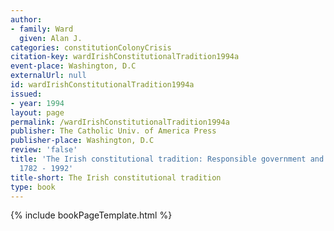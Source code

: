 ```yaml
---
author:
- family: Ward
  given: Alan J.
categories: constitutionColonyCrisis
citation-key: wardIrishConstitutionalTradition1994a
event-place: Washington, D.C
externalUrl: null
id: wardIrishConstitutionalTradition1994a
issued:
- year: 1994
layout: page
permalink: /wardIrishConstitutionalTradition1994a
publisher: The Catholic Univ. of America Press
publisher-place: Washington, D.C
review: 'false'
title: 'The Irish constitutional tradition: Responsible government and modern Ireland;
  1782 - 1992'
title-short: The Irish constitutional tradition
type: book
---
```

{% include bookPageTemplate.html %}